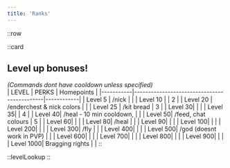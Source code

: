 ```yaml
---
title: 'Ranks'
---
```

::row

::card
## Level up bonuses!
_(Commands dont have cooldown unless specified)_
<br>
| LEVEL     | PERKS                                       | Homepoints |
|-----------|---------------------------------------------|------------|
| Level 5   | /nick                                       |            |
| Level 10  |                                             | 2          |
| Level 20  | /enderchest & nick colors                   |            |
| Level 25  | /kit bread                                  | 3          |
| Level   30|                                             |            |
| Level   35|                                             | 4          |
| Level   40| /heal - 10 min cooldown,                    |            |
| Level   50| /feed, chat colours                         | 5          |
| Level   60|                                             |            |
| Level   80| /heal                                       |            |
| Level   90|                                             |            |
| Level  100|                                             |            |
| Level  200|                                             |            |
| Level  300| /fly                                        |            |
| Level  400|                                             |            |
| Level  500| /god (doesnt work in PVP)                   |            |
| Level  600|                                             |            |
| Level  700|                                             |            |
| Level  800|                                             |            |
| Level  900|                                             |            |
| Level 1000|  Bragging rights                            |            |
::

::levelLookup
::